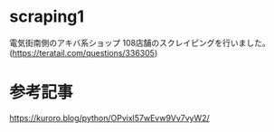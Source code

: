 # scraping1
電気街南側のアキバ系ショップ 108店舗のスクレイピングを行いました。(https://teratail.com/questions/336305)

# 参考記事
https://kuroro.blog/python/OPvixl57wEvw9Vv7vyW2/
